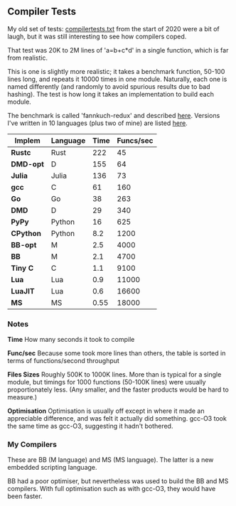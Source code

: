 ## Compiler Tests

My old set of tests: [compilertests.txt](compilertest.txt) from the start of 2020 were a bit of laugh, but it was still interesting to see how compilers coped.

That test was 20K to 2M lines of 'a=b+c*d' in a single function, which is far from realistic.

This is one is slightly more realistic; it takes a benchmark function, 50-100 lines long, and repeats it 10000 times in one module. Naturally, each one is named differently (and randomly to avoid spurious results due to bad hashing). The test is how long it takes an implementation to build each module.

The benchmark is called 'fannkuch-redux' and described [here](https://benchmarksgame-team.pages.debian.net/benchmarksgame/performance/fannkuchredux.html). Versions I've written in 10 languages (plus two of mine) are listed [here](fannkuch.txt).

Implem | Language | Time | Funcs/sec
--- | --- | --- | ----
**Rustc** | Rust  | 222 | 45
**DMD-opt**       | D | 155 | 64
**Julia**    | Julia  | 136 | 73
**gcc** | C            | 61 | 160
**Go**            | Go | 38 | 263
**DMD**            | D | 29 | 340
**PyPy**      | Python | 16 | 625
**CPython**  | Python | 8.2 | 1200
**BB-opt** | M        | 2.5 | 4000
**BB**            | M | 2.1 | 4700
**Tiny C**        | C | 1.1 | 9100
**Lua**         | Lua | 0.9 | 11000
**LuaJIT**      | Lua | 0.6 | 16600
**MS**          | MS | 0.55 | 18000


### Notes

**Time** How many seconds it took to compile

**Func/sec** Because some took more lines than others, the table is sorted in terms of functions/second throughput

**Files Sizes** Roughly 500K to 1000K lines. More than is typical for a single module, but timings for 1000 functions (50-100K lines) were usually proportionately less. (Any smaller, and the faster products would be hard to measure.)

**Optimisation** Optimisation is usually off except in where it made an appreciable difference, and was felt it actually did something. gcc-O3 took the same time as gcc-O3, suggesting it hadn't bothered.

### My Compilers

These are BB (M language) and MS (MS language). The latter is a new embedded scripting language.

BB had a poor optimiser, but nevertheless was used to build the BB and MS compilers. With full optimisation such as with gcc-O3, they would have been faster.

